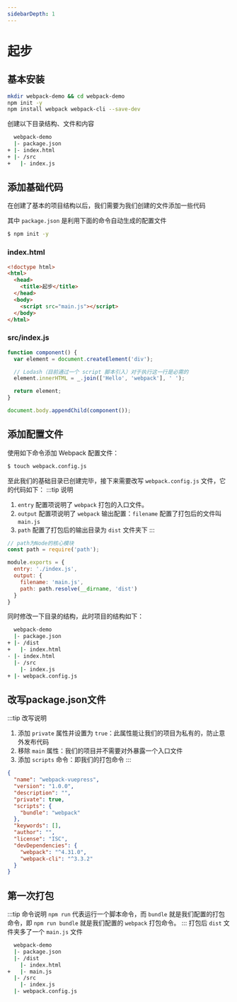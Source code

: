 ```yaml
---
sidebarDepth: 1
---
```


# 起步

## 基本安装
```sh
mkdir webpack-demo && cd webpack-demo
npm init -y
npm install webpack webpack-cli --save-dev
```
创建以下目录结构、文件和内容
```sh {3,4,5}
  webpack-demo
  |- package.json
+ |- index.html
+ |- /src
+   |- index.js
```

## 添加基础代码
在创建了基本的项目结构以后，我们需要为我们创建的文件添加一些代码

其中 `package.json` 是利用下面的命令自动生成的配置文件
```sh
$ npm init -y
```

### index.html
```html
<!doctype html>
<html>
  <head>
    <title>起步</title>
  </head>
  <body>
    <script src="main.js"></script>
  </body>
</html>
```

### src/index.js
```js
function component() {
  var element = document.createElement('div');

  // Lodash（目前通过一个 script 脚本引入）对于执行这一行是必需的
  element.innerHTML = _.join(['Hello', 'webpack'], ' ');

  return element;
}

document.body.appendChild(component());
```

## 添加配置文件
使用如下命令添加 Webpack 配置文件：
```sh
$ touch webpack.config.js
```
至此我们的基础目录已创建完毕，接下来需要改写 `webpack.config.js` 文件，它的代码如下：
:::tip 说明
1. `entry` 配置项说明了 `webpack` 打包的入口文件。
2. `output` 配置项说明了 `webpack` 输出配置：`filename` 配置了打包后的文件叫 `main.js`
3. `path` 配置了打包后的输出目录为 `dist` 文件夹下
:::
```js
// path为Node的核心模块
const path = require('path');

module.exports = {
  entry: './index.js',
  output: {
    filename: 'main.js',
    path: path.resolve(__dirname, 'dist')
  }
}
```

同时修改一下目录的结构，此时项目的结构如下：
```sh {8}
  webpack-demo
  |- package.json
+ |- /dist
+   |- index.html
- |- index.html
  |- /src
    |- index.js
+ |- webpack.config.js
```

## 改写package.json文件
:::tip 改写说明
1. 添加 `private` 属性并设置为 `true`：此属性能让我们的项目为私有的，防止意外发布代码
2. 移除 `main` 属性：我们的项目并不需要对外暴露一个入口文件
3. 添加 `scripts` 命令：即我们的打包命令
:::

```json {5,7}
{
  "name": "webpack-vuepress",
  "version": "1.0.0",
  "description": "",
  "private": true,
  "scripts": {
    "bundle": "webpack"
  },
  "keywords": [],
  "author": "",
  "license": "ISC",
  "devDependencies": {
    "webpack": "^4.31.0",
    "webpack-cli": "^3.3.2"
  }
}
```

## 第一次打包
:::tip 命令说明
`npm run` 代表运行一个脚本命令，而 `bundle` 就是我们配置的打包命令，即 `npm run bundle` 就是我们配置的 `webpack` 打包命令。
:::
打包后 `dist` 文件夹多了一个 `main.js` 文件
```sh {5}
  webpack-demo
  |- package.json
  |- /dist
    |- index.html 
+   |- main.js
  |- /src
    |- index.js
  |- webpack.config.js
```


















